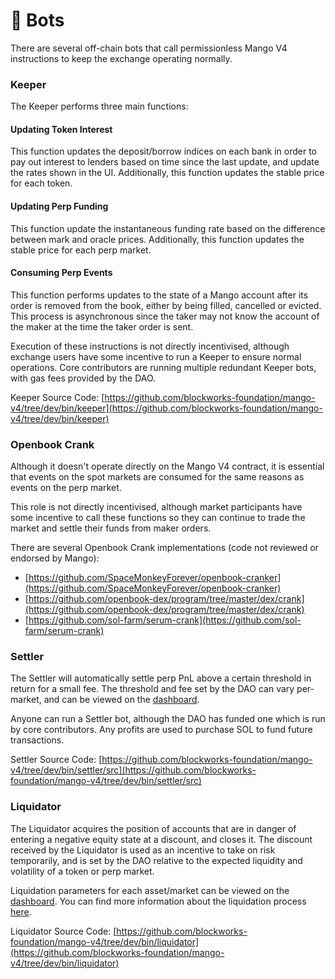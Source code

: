 # 🤖 Bots

There are several off-chain bots that call permissionless Mango V4 instructions to keep the exchange operating normally.

### Keeper

The Keeper performs three main functions:

#### Updating Token Interest

This function updates the deposit/borrow indices on each bank in order to pay out interest to lenders based on time since the last update, and update the rates shown in the UI. Additionally, this function updates the stable price for each token.

#### Updating Perp Funding

This function update the instantaneous funding rate based on the difference between mark and oracle prices. Additionally, this function updates the stable price for each perp market.

#### Consuming Perp Events

This function performs updates to the state of a Mango account after its order is removed from the book, either by being filled, cancelled or evicted. This process is asynchronous since the taker may not know the account of the maker at the time the taker order is sent.



Execution of these instructions is not directly incentivised, although exchange users have some incentive to run a Keeper to ensure normal operations. Core contributors are running multiple redundant Keeper bots, with gas fees provided by the DAO.

Keeper Source Code: [https://github.com/blockworks-foundation/mango-v4/tree/dev/bin/keeper](https://github.com/blockworks-foundation/mango-v4/tree/dev/bin/keeper)

### Openbook Crank

Although it doesn't operate directly on the Mango V4 contract, it is essential that events on the spot markets are consumed for the same reasons as events on the perp market.

This role is not directly incentivised, although market participants have some incentive to call these functions so they can continue to trade the market and settle their funds from maker orders.

There are several Openbook Crank implementations (code not reviewed or endorsed by Mango):

* [https://github.com/SpaceMonkeyForever/openbook-cranker](https://github.com/SpaceMonkeyForever/openbook-cranker)
* [https://github.com/openbook-dex/program/tree/master/dex/crank](https://github.com/openbook-dex/program/tree/master/dex/crank)
* [https://github.com/sol-farm/serum-crank](https://github.com/sol-farm/serum-crank)

### Settler

The Settler will automatically settle perp PnL above a certain threshold in return for a small fee. The threshold and fee set by the DAO can vary per-market, and can be viewed on the [dashboard](https://app.mango.markets/dashboard).

Anyone can run a Settler bot, although the DAO has funded one which is run by core contributors. Any profits are used to purchase SOL to fund future transactions.

Settler Source Code: [https://github.com/blockworks-foundation/mango-v4/tree/dev/bin/settler/src](https://github.com/blockworks-foundation/mango-v4/tree/dev/bin/settler/src)

### Liquidator

The Liquidator acquires the position of accounts that are in danger of entering a negative equity state at a discount, and closes it. The discount received by the Liquidator is used as an incentive to take on risk temporarily, and is set by the DAO relative to the expected liquidity and volatility of a token or perp market.&#x20;

Liquidation parameters for each asset/market can be viewed on the [dashboard](https://app.mango.markets/dashboard). You can find more information about the liquidation process [here](../mango/liquidations.md).

Liquidator Source Code: [https://github.com/blockworks-foundation/mango-v4/tree/dev/bin/liquidator](https://github.com/blockworks-foundation/mango-v4/tree/dev/bin/liquidator)
